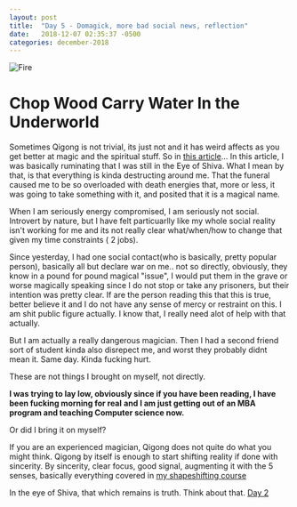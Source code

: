 ```yaml
---
layout: post
title:  "Day 5 - Domagick, more bad social news, reflection"
date:   2018-12-07 02:35:37 -0500
categories: december-2018
---
```

![Fire](https://upload.wikimedia.org/wikipedia/commons/thumb/3/34/Camp_fire.jpg/1584px-Camp_fire.jpg)


# Chop Wood Carry Water In the Underworld
Sometimes Qigong is not trivial, its just not and it has weird affects as you get better at magic and the spiritual stuff.   So in [this article](https://www.dropbox.com/s/bz8yd6xux41vjf4/11-14-2018-Death%20to%20Andrieh%20Vitimus.md?dl=0)...  In this article, I was basically ruminating that I was still in the Eye of Shiva.  What I mean by that, is that everything is kinda destructing around me.  That the funeral caused me to be so overloaded with death energies that, more or less, it was going to take something with it, and posited that it is a magical name.

When I am seriously energy compromised, I am seriously not social.  Introvert by nature, but I have felt particuarlly like my whole social reality isn't working for me and its not really clear what/when/how to change that given my time constraints ( 2 jobs).

Since yesterday, I had one social contact(who is basically, pretty popular person), basically all but declare war on me.. not so directly, obviously, they know in a pound for pound magical "issue", I would put them in the grave or worse magically speaking since I do not stop or take any prisoners, but their intention was pretty clear.   If are the person reading this that this is true, better believe it and I do not have any sense of mercy or restraint on this.   I am shit public figure actually.  I know that, I really need alot of help with that actually.

But I am actually a really dangerous magician.  Then I had a second friend sort of student kinda also disrepect me, and worst they probably didnt mean it.  Same day.   Kinda fucking hurt. 

These are not things I brought on myself, not directly.  

**I was trying to lay low, obviously since if you have been reading, I have been fucking morning for real**
**and I am just getting out of an MBA program and teaching Computer science now.**

Or did I bring it on myself? 

If you are an experienced magician, Qigong does not quite do what you might think.  Qigong by itself is enough to start shifting reality if done with sincerity.  By sincerity, clear focus, good signal, augmenting it with the 5 senses, basically everything covered in [my shapeshifting course](http://andriehvitimus.com/shapeshift)

In the eye of Shiva, that which remains is truth.   Think about that. [Day 2]() 